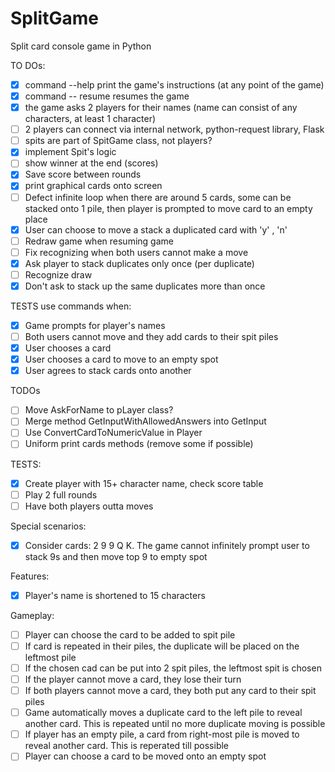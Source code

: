 # SplitGame
Split card console game in Python

TO DOs:
- [x] command --help print the game's instructions (at any point of the game)
- [x] command -- resume resumes the game
- [x] the game asks 2 players for their names (name can consist of any characters, at least 1 character)
- [ ] 2 players can connect via internal network, python-request library, Flask
- [ ] spits are part of SpitGame class, not players?
- [x] implement Spit's logic
- [ ] show winner at the end (scores)
- [x] Save score between rounds
- [x] print graphical cards onto screen
- [ ] Defect infinite loop when there are around 5 cards, some can be stacked onto 1 pile, then player is prompted to move card to an empty place
- [x] User can choose to move a stack a duplicated card with 'y' , 'n'
- [ ] Redraw game when resuming game
- [ ] Fix recognizing when both users cannot make a move
- [x] Ask player to stack duplicates only once (per duplicate)
- [ ] Recognize draw
- [x] Don't ask to stack up the same duplicates more than once

TESTS use commands when:
- [x] Game prompts for player's names
- [ ] Both users cannot move and they add cards to their spit piles
- [x] User chooses a card
- [x] User chooses a card to move to an empty spot
- [x] User agrees to stack cards onto another 

TODOs
- [ ] Move AskForName to pLayer class?
- [ ] Merge method GetInputWithAllowedAnswers into GetInput
- [ ] Use ConvertCardToNumericValue in Player
- [ ] Uniform print cards methods (remove some if possible)

TESTS:
- [x] Create player with 15+ character name, check score table
- [ ] Play 2 full rounds
- [ ] Have both players outta moves

Special scenarios:
- [x] Consider cards: 2 9 9 Q K. The game cannot infinitely prompt user to stack 9s and then move top 9 to empty spot

Features:
- [x] Player's name is shortened to 15 characters

Gameplay:
- [ ] Player can choose the card to be added to spit pile
- [ ] If card is repeated in their piles, the duplicate will be placed on the leftmost pile
- [ ] If the chosen cad can be put into 2 spit piles, the leftmost spit is chosen
- [ ] If the player cannot move a card, they lose their turn
- [ ] If both players cannot move a card, they both put any card to their spit piles
- [ ] Game automatically moves a duplicate card to the left pile to reveal another card. This is repeated until no more duplicate moving is possible
- [ ] If player has an empty pile, a card from right-most pile is moved to reveal another card. This is reperated till possible
- [ ] Player can choose a card to be moved onto an empty spot
